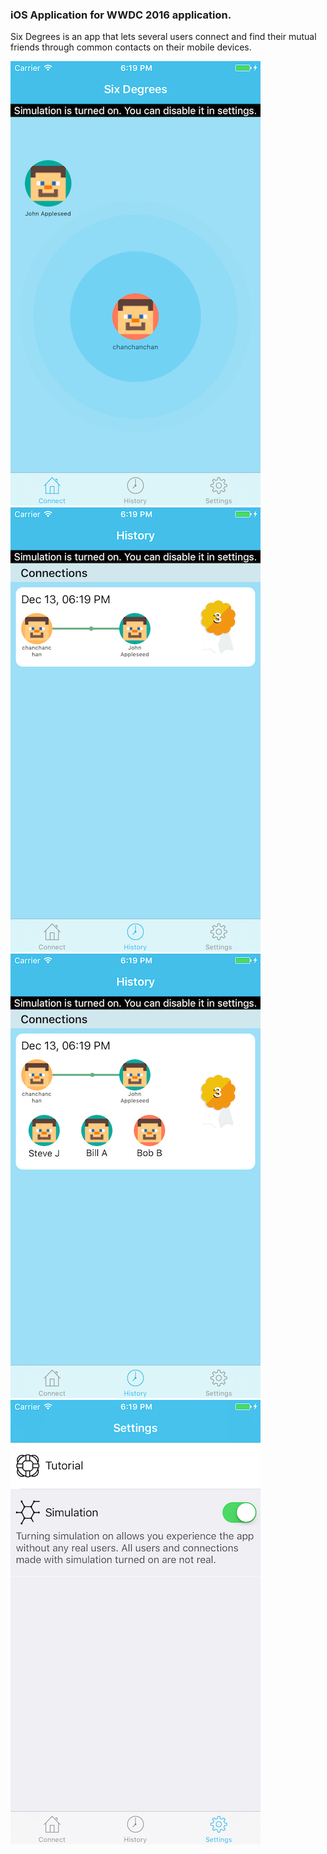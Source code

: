 ### iOS Application for WWDC 2016 application. 
Six Degrees is an app that lets several users connect and find their mutual friends through common contacts on their mobile devices.

![alt text](README-assets/1.png "Finding nearby connections")
![alt text](README-assets/2.png "Connection history")
![alt text](README-assets/3.png "Show connection history")
![alt text](README-assets/4.png "Settings")